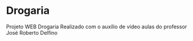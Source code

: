 # Drogaria
Projeto WEB Drogaria
Realizado com o auxílio de vídeo aulas do professor José Roberto Delfino
